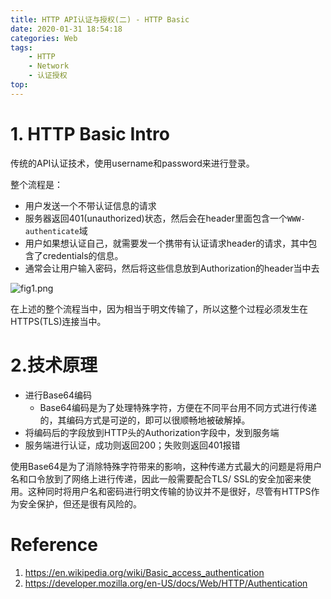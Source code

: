 ```yaml
---
title: HTTP API认证与授权(二) - HTTP Basic
date: 2020-01-31 18:54:18
categories: Web
tags:
    - HTTP
    - Network
    - 认证授权
top:
---
```


# 1. HTTP Basic Intro

传统的API认证技术，使用username和password来进行登录。

整个流程是：
+ 用户发送一个不带认证信息的请求
+ 服务器返回401(unauthorized)状态，然后会在header里面包含一个`WWW-authenticate`域
+ 用户如果想认证自己，就需要发一个携带有认证请求header的请求，其中包含了credentials的信息。
+ 通常会让用户输入密码，然后将这些信息放到Authorization的header当中去

![fig1.png](https://i.loli.net/2020/02/01/NE6ihK9GQpjrw7P.png)

在上述的整个流程当中，因为相当于明文传输了，所以这整个过程必须发生在HTTPS(TLS)连接当中。
# 2.技术原理
+ 进行Base64编码
    + Base64编码是为了处理特殊字符，方便在不同平台用不同方式进行传递的，其编码方式是可逆的，即可以很顺畅地被破解掉。 
+ 将编码后的字段放到HTTP头的Authorization字段中，发到服务端
+ 服务端进行认证，成功则返回200；失败则返回401报错


使用Base64是为了消除特殊字符带来的影响，这种传递方式最大的问题是将用户名和口令放到了网络上进行传递，因此一般需要配合TLS/ SSL的安全加密来使用。这种同时将用户名和密码进行明文传输的协议并不是很好，尽管有HTTPS作为安全保护，但还是很有风险的。 


# Reference
1. https://en.wikipedia.org/wiki/Basic_access_authentication
2. https://developer.mozilla.org/en-US/docs/Web/HTTP/Authentication
